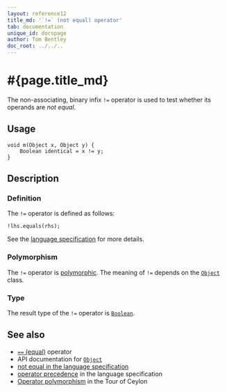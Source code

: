 ```yaml
---
layout: reference12
title_md: '`!=` (not equal) operator'
tab: documentation
unique_id: docspage
author: Tom Bentley
doc_root: ../../..
---
```


# #{page.title_md}

The non-associating, binary infix `!=` operator is used to test whether its operands 
are *not equal*.

## Usage 

<!-- try: -->
    void m(Object x, Object y) {
        Boolean identical = x != y;
    }

## Description

### Definition

The `!=` operator is defined as follows:

<!-- check:none -->
<!-- try: -->
    !lhs.equals(rhs);

See the [language specification](#{site.urls.spec_current}#equalitycomparison) for more details.

### Polymorphism

The `!=` operator is [polymorphic](#{page.doc_root}/reference/operator/operator-polymorphism). 
The meaning of `!=` depends on the 
[`Object`](#{site.urls.apidoc_1_1}/Object.type.html) class.

### Type

The result type of the `!=` operator is [`Boolean`](#{site.urls.apidoc_1_1}/Boolean.type.html).

## See also

* [`==` (equal)](../equal) operator
* API documentation for [`Object`](#{site.urls.apidoc_1_1}/Object.type.html)
* [not equal in the language specification](#{site.urls.spec_current}#equalitycomparison)
* [operator precedence](#{site.urls.spec_current}#operatorprecedence) in the 
  language specification
* [Operator polymorphism](#{page.doc_root}/tour/language-module/#operator_polymorphism) 
  in the Tour of Ceylon

